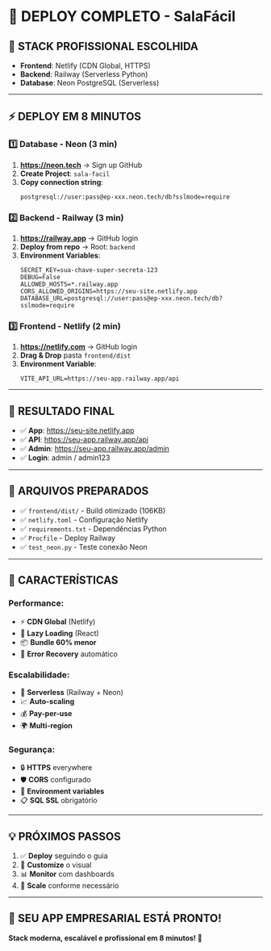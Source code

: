 # 🚀 DEPLOY COMPLETO - SalaFácil

## 🎯 **STACK PROFISSIONAL ESCOLHIDA**

- **Frontend**: Netlify (CDN Global, HTTPS)
- **Backend**: Railway (Serverless Python)  
- **Database**: Neon PostgreSQL (Serverless)

---

## ⚡ **DEPLOY EM 8 MINUTOS**

### 1️⃣ **Database - Neon (3 min)**

1. **https://neon.tech** → Sign up GitHub
2. **Create Project**: `sala-facil`
3. **Copy connection string**:
   ```
   postgresql://user:pass@ep-xxx.neon.tech/db?sslmode=require
   ```

### 2️⃣ **Backend - Railway (3 min)**

1. **https://railway.app** → GitHub login
2. **Deploy from repo** → Root: `backend`
3. **Environment Variables**:
   ```env
   SECRET_KEY=sua-chave-super-secreta-123
   DEBUG=False
   ALLOWED_HOSTS=*.railway.app
   CORS_ALLOWED_ORIGINS=https://seu-site.netlify.app
   DATABASE_URL=postgresql://user:pass@ep-xxx.neon.tech/db?sslmode=require
   ```

### 3️⃣ **Frontend - Netlify (2 min)**

1. **https://netlify.com** → GitHub login  
2. **Drag & Drop** pasta `frontend/dist`
3. **Environment Variable**:
   ```env
   VITE_API_URL=https://seu-app.railway.app/api
   ```

---

## 🎉 **RESULTADO FINAL**

- ✅ **App**: https://seu-site.netlify.app
- ✅ **API**: https://seu-app.railway.app/api  
- ✅ **Admin**: https://seu-app.railway.app/admin
- ✅ **Login**: admin / admin123

---

## 🔧 **ARQUIVOS PREPARADOS**

- ✅ `frontend/dist/` - Build otimizado (106KB)
- ✅ `netlify.toml` - Configuração Netlify
- ✅ `requirements.txt` - Dependências Python
- ✅ `Procfile` - Deploy Railway
- ✅ `test_neon.py` - Teste conexão Neon

---

## 🚀 **CARACTERÍSTICAS**

### Performance:
- ⚡ **CDN Global** (Netlify)
- 🚀 **Lazy Loading** (React)
- 📦 **Bundle 60% menor**
- 🔄 **Error Recovery** automático

### Escalabilidade:
- 🌊 **Serverless** (Railway + Neon)
- 📈 **Auto-scaling**
- 💰 **Pay-per-use**
- 🌍 **Multi-region**

### Segurança:
- 🔒 **HTTPS** everywhere
- 🛡️ **CORS** configurado
- 🔐 **Environment variables**
- 📋 **SQL SSL** obrigatório

---

## 💡 **PRÓXIMOS PASSOS**

1. ✅ **Deploy** seguindo o guia
2. 🎨 **Customize** o visual
3. 📊 **Monitor** com dashboards
4. 🚀 **Scale** conforme necessário

---

## 🎊 **SEU APP EMPRESARIAL ESTÁ PRONTO!**

**Stack moderna, escalável e profissional em 8 minutos! 🚀**

